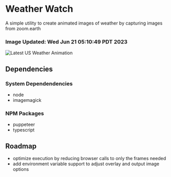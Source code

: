 # Weather Watch

A simple utility to create animated images of weather by capturing images from zoom.earth

### Image Updated: Wed Jun 21 05:10:49 PDT 2023

![Latest US Weather Animation](animations/2023-06-21.webp)

## Dependencies
### System Dependendencies
* node
* imagemagick
### NPM Packages
* puppeteer
* typescript

## Roadmap
* optimize execution by reducing browser calls to only the frames needed
* add environment variable support to adjust overlay and output image options
